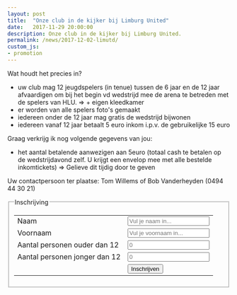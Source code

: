 ```yaml
---
layout: post
title:  "Onze club in de kijker bij Limburg United"
date:   2017-11-29 20:00:00
description: Onze club in de kijker bij Limburg United.
permalink: /news/2017-12-02-limutd/
custom_js:
- promotion
---
```


Wat houdt het precies in?
-   uw club mag 12 jeugdspelers (in tenue) tussen de 6 jaar en de 12 jaar afvaardigen om bij het begin vd wedstrijd mee de arena te betreden met de spelers van HLU.
=> + eigen kleedkamer
-   er worden van alle spelers foto's gemaakt
-   iedereen onder de 12 jaar mag gratis de wedstrijd bijwonen
-   iedereen vanaf 12 jaar betaalt 5 euro inkom i.p.v. de gebruikelijke 15 euro

Graag verkrijg ik nog volgende gegevens van jou:
-   het aantal betalende aanwezigen aan 5euro (totaal cash te betalen op de wedstrijdavond zelf. U krijgt een envelop mee met alle bestelde inkomtickets)
=> Gelieve dit tijdig door te geven

Uw contactpersoon ter plaatse: Tom Willems of Bob Vanderheyden (0494 44 30 21)

<div data-promotionid="limutd">
    <div>
        <form class="responsive-form">
            <fieldset>
                <legend>Inschrijving</legend>
                <table>
                    <tr>
                        <td>
                            <label for="name">Naam</label>
                        </td>
                        <td>                        
                            <input type="text" name="name" id="name" placeholder="Vul je naam in..." />
                        </td>
                    </tr>
                    <tr>
                        <td>
                            <label for="firstname">Voornaam</label>
                        </td>
                        <td>
                            <input type="text" name="firstname" id="firstname" placeholder="Vul je voornaam in..." />
                        </td>
                    </tr>
                    <tr>
                        <td>
                            <label for="promo1">Aantal personen ouder dan 12</label>
                        </td>
                        <td>
                            <input type="text" name="promo1" id="promo1" placeholder="0" />
                        </td>
                    </tr>
                    <tr>
                        <td>
                            <label for="promo2">Aantal personen jonger dan 12</label>
                        </td>
                        <td>
                            <input type="text" name="promo2" id="promo2" placeholder="0" />
                        </td>
                    </tr>
                    <tr>
                        <td>
                            <label for="submit"></label>
                        </td>
                        <td>
                            <button type="submit" id="submit">Inschrijven</button>
                        </td>
                    </tr>
                </table>
            </fieldset>
        </form>
    </div>
</div>
